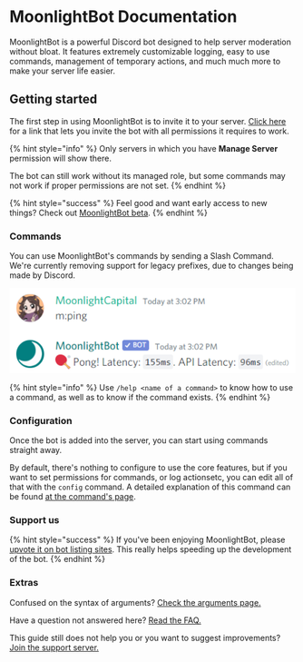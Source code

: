 # MoonlightBot Documentation

MoonlightBot is a powerful Discord bot designed to help server moderation without bloat. It features extremely customizable logging, easy to use commands, management of temporary actions, and much much more to make your server life easier.

## Getting started

The first step in using MoonlightBot is to invite it to your server. [Click here](https://discord.com/api/oauth2/authorize?client_id=314110696071888896\&scope=bot+applications.commands\&permissions=470150342) for a link that lets you invite the bot with all permissions it requires to work.

{% hint style="info" %}
Only servers in which you have **Manage Server** permission will show there.

The bot can still work without its managed role, but some commands may not work if proper permissions are not set.
{% endhint %}

{% hint style="success" %}
Feel good and want early access to new things? Check out [MoonlightBot beta](versions-of-the-bot/beta.md).
{% endhint %}

### Commands

You can use MoonlightBot's commands by sending a Slash Command. We're currently removing support for legacy prefixes, due to changes being made by Discord.

![An example of a command](<.gitbook/assets/immagine (13).png>)

{% hint style="info" %}
Use `/help <name of a command>` to know how to use a command, as well as to know if the command exists.
{% endhint %}

### Configuration

Once the bot is added into the server, you can start using commands straight away.

By default, there's nothing to configure to use the core features, but if you want to set permissions for commands, or log actionsetc, you can edit all of that with the `config` command. A detailed explanation of this command can be found [at the command's page](admin-commands/config/).

### Support us

{% hint style="success" %}
If you've been enjoying MoonlightBot, please [upvote it on bot listing sites](support/upvote-moonlightbot.md). This really helps speeding up the development of the bot.
{% endhint %}

### Extras

Confused on the syntax of arguments? [Check the arguments page.](start-up/arguments.md)

Have a question not answered here? [Read the FAQ.](start-up/faqs.md)

This guide still does not help you or you want to suggest improvements? [Join the support server.](https://discord.gg/hNQWVVC)
